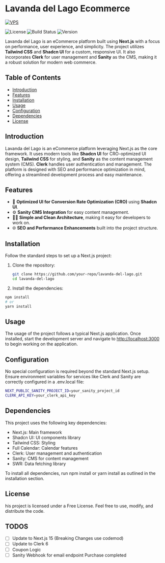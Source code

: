 # Lavanda del Lago Ecommerce

[![VPS](https://github.com/N4N1T0/lavanda-del-lago/actions/workflows/deploy.yml/badge.svg)](https://github.com/N4N1T0/lavanda-del-lago/actions/workflows/deploy.yml)

![License](https://img.shields.io/badge/license-MIT-blue.svg)
![Build Status](https://img.shields.io/badge/build-passing-brightgreen.svg)
![Version](https://img.shields.io/badge/version-4.0.0-yellow.svg)

Lavanda del Lago is an eCommerce platform built using **Next.js** with a focus on performance, user experience, and simplicity. The project utilizes **Tailwind CSS** and **Shadcn UI** for a custom, responsive UI. It also incorporates **Clerk** for user management and **Sanity** as the CMS, making it a robust solution for modern web commerce.

## Table of Contents

- [Introduction](#introduction)
- [Features](#features)
- [Installation](#installation)
- [Usage](#usage)
- [Configuration](#configuration)
- [Dependencies](#dependencies)
- [License](#license)

## Introduction

Lavanda del Lago is an eCommerce platform leveraging Next.js as the core framework. It uses modern tools like **Shadcn UI** for CRO-optimized UI design, **Tailwind CSS** for styling, and **Sanity** as the content management system (CMS). **Clerk** handles user authentication and management. The platform is designed with SEO and performance optimization in mind, offering a streamlined development process and easy maintenance.

## Features

- 🤑 **Optimized UI for Conversion Rate Optimization (CRO)** using **Shadcn UI**.
- ⚙️ **Sanity CMS Integration** for easy content management.
- 👨‍💻 **Simple and Clean Architecture**, making it easy for developers to work on.
- 🌐 **SEO and Performance Enhancements** built into the project structure.

## Installation

Follow the standard steps to set up a Next.js project:

1. Clone the repository:

   ```bash
   git clone https://github.com/your-repo/lavanda-del-lago.git
   cd lavanda-del-lago
   ```

2. Install the dependencies:

```bash
npm install
# or
yarn install
```

## Usage

The usage of the project follows a typical Next.js application. Once installed, start the development server and navigate to <http://localhost:3000> to begin working on the application.

## Configuration

No special configuration is required beyond the standard Next.js setup. Ensure environment variables for services like Clerk and Sanity are correctly configured in a .env.local file:

```bash
NEXT_PUBLIC_SANITY_PROJECT_ID=your_sanity_project_id
CLERK_API_KEY=your_clerk_api_key
```

## Dependencies

This project uses the following key dependencies:

- Next.js: Main framework
- Shadcn UI: UI components library
- Tailwind CSS: Styling
- Full Calendar: Calendar features
- Clerk: User management and authentication
- Sanity: CMS for content management
- SWR: Data fetching library

To install all dependencies, run npm install or yarn install as outlined in the installation section.

## License

his project is licensed under a Free License. Feel free to use, modify, and distribute the code.

## TODOS

- [ ] Update to Next.js 15 (Breaking Changes use codemod)
- [ ] Update to Clerk 6
- [ ] Coupon Logic
- [ ] Sanity Webhook for email endpoint Purchase completed
